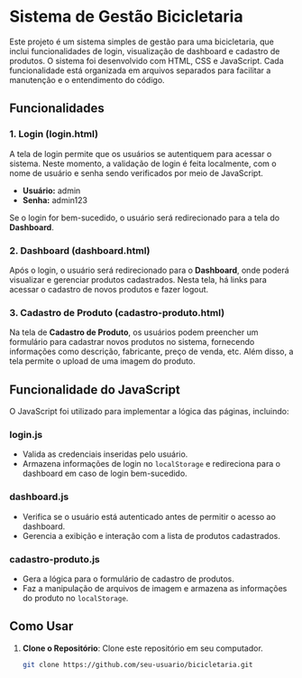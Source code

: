 # Sistema de Gestão Bicicletaria

Este projeto é um sistema simples de gestão para uma bicicletaria, que inclui funcionalidades de login, visualização de dashboard e cadastro de produtos. O sistema foi desenvolvido com HTML, CSS e JavaScript. Cada funcionalidade está organizada em arquivos separados para facilitar a manutenção e o entendimento do código.


## Funcionalidades

### 1. **Login (login.html)**

A tela de login permite que os usuários se autentiquem para acessar o sistema. Neste momento, a validação de login é feita localmente, com o nome de usuário e senha sendo verificados por meio de JavaScript.

- **Usuário:** admin
- **Senha:** admin123

Se o login for bem-sucedido, o usuário será redirecionado para a tela do **Dashboard**.

### 2. **Dashboard (dashboard.html)**

Após o login, o usuário será redirecionado para o **Dashboard**, onde poderá visualizar e gerenciar produtos cadastrados. Nesta tela, há links para acessar o cadastro de novos produtos e fazer logout.

### 3. **Cadastro de Produto (cadastro-produto.html)**

Na tela de **Cadastro de Produto**, os usuários podem preencher um formulário para cadastrar novos produtos no sistema, fornecendo informações como descrição, fabricante, preço de venda, etc. Além disso, a tela permite o upload de uma imagem do produto.

## Funcionalidade do JavaScript

O JavaScript foi utilizado para implementar a lógica das páginas, incluindo:

### **login.js**
- Valida as credenciais inseridas pelo usuário.
- Armazena informações de login no `localStorage` e redireciona para o dashboard em caso de login bem-sucedido.

### **dashboard.js**
- Verifica se o usuário está autenticado antes de permitir o acesso ao dashboard.
- Gerencia a exibição e interação com a lista de produtos cadastrados.

### **cadastro-produto.js**
- Gera a lógica para o formulário de cadastro de produtos.
- Faz a manipulação de arquivos de imagem e armazena as informações do produto no `localStorage`.

## Como Usar

1. **Clone o Repositório**: Clone este repositório em seu computador.
   
   ```bash
   git clone https://github.com/seu-usuario/bicicletaria.git
